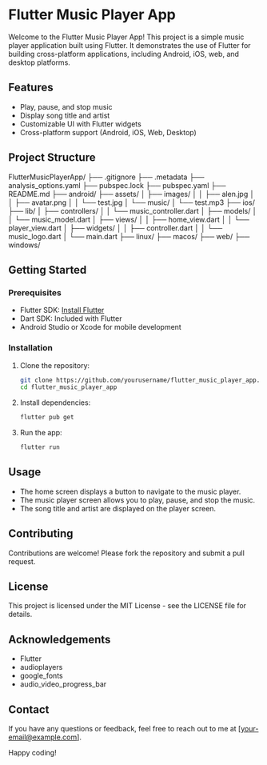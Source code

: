 # Flutter Music Player App

Welcome to the Flutter Music Player App! This project is a simple music player application built using Flutter. It demonstrates the use of Flutter for building cross-platform applications, including Android, iOS, web, and desktop platforms.

## Features

- Play, pause, and stop music
- Display song title and artist
- Customizable UI with Flutter widgets
- Cross-platform support (Android, iOS, Web, Desktop)

## Project Structure

FlutterMusicPlayerApp/ ├── .gitignore ├── .metadata ├── analysis_options.yaml ├── pubspec.lock ├── pubspec.yaml ├── README.md ├── android/ ├── assets/ │ ├── images/ │ │ ├── alen.jpg │ │ ├── avatar.png │ │ └── test.jpg │ └── music/ │ └── test.mp3 ├── ios/ ├── lib/ │ ├── controllers/ │ │ └── music_controller.dart │ ├── models/ │ │ └── music_model.dart │ ├── views/ │ │ ├── home_view.dart │ │ └── player_view.dart │ ├── widgets/ │ │ ├── controller.dart │ │ └── music_logo.dart │ └── main.dart ├── linux/ ├── macos/ ├── web/ ├── windows/

## Getting Started

### Prerequisites

- Flutter SDK: [Install Flutter](https://flutter.dev/docs/get-started/install)
- Dart SDK: Included with Flutter
- Android Studio or Xcode for mobile development

### Installation

1. Clone the repository:

    ```bash
    git clone https://github.com/yourusername/flutter_music_player_app.git
    cd flutter_music_player_app
    ```

2. Install dependencies:

    ```bash
    flutter pub get
    ```

3. Run the app:

    ```bash
    flutter run
    ```

## Usage

- The home screen displays a button to navigate to the music player.
- The music player screen allows you to play, pause, and stop the music.
- The song title and artist are displayed on the player screen.

## Contributing

Contributions are welcome! Please fork the repository and submit a pull request.

## License

This project is licensed under the MIT License - see the LICENSE file for details.

## Acknowledgements

- Flutter
- audioplayers
- google_fonts
- audio_video_progress_bar

## Contact

If you have any questions or feedback, feel free to reach out to me at [your-email@example.com].

Happy coding!

